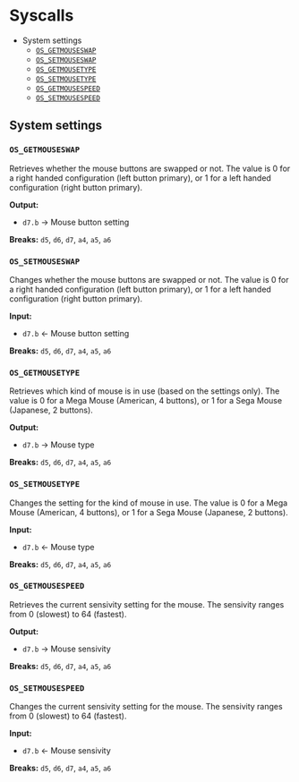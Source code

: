 # Syscalls

- System settings
   - [`OS_GETMOUSESWAP`](#os_getmouseswap)
   - [`OS_SETMOUSESWAP`](#os_setmouseswap)
   - [`OS_GETMOUSETYPE`](#os_getmousetype)
   - [`OS_SETMOUSETYPE`](#os_setmousetype)
   - [`OS_GETMOUSESPEED`](#os_getmousespeed)
   - [`OS_SETMOUSESPEED`](#os_setmousespeed)

## System settings

### `OS_GETMOUSESWAP`

Retrieves whether the mouse buttons are swapped or not. The value is 0 for
a right handed configuration (left button primary), or 1 for a left handed
configuration (right button primary).

**Output:**

- `d7.b` → Mouse button setting

**Breaks:** `d5`, `d6`, `d7`, `a4`, `a5`, `a6`

### `OS_SETMOUSESWAP`

Changes whether the mouse buttons are swapped or not. The value is 0 for
a right handed configuration (left button primary), or 1 for a left handed
configuration (right button primary).

**Input:**

- `d7.b` ← Mouse button setting

**Breaks:** `d5`, `d6`, `d7`, `a4`, `a5`, `a6`

### `OS_GETMOUSETYPE`

Retrieves which kind of mouse is in use (based on the settings only). The
value is 0 for a Mega Mouse (American, 4 buttons), or 1 for a Sega Mouse
(Japanese, 2 buttons).

**Output:**

- `d7.b` → Mouse type

**Breaks:** `d5`, `d6`, `d7`, `a4`, `a5`, `a6`

### `OS_SETMOUSETYPE`

Changes the setting for the kind of mouse in use. The value is 0 for a Mega
Mouse (American, 4 buttons), or 1 for a Sega Mouse (Japanese, 2 buttons).

**Input:**

- `d7.b` ← Mouse type

**Breaks:** `d5`, `d6`, `d7`, `a4`, `a5`, `a6`

### `OS_GETMOUSESPEED`

Retrieves the current sensivity setting for the mouse. The sensivity ranges
from 0 (slowest) to 64 (fastest).

**Output:**

- `d7.b` → Mouse sensivity

**Breaks:** `d5`, `d6`, `d7`, `a4`, `a5`, `a6`

### `OS_SETMOUSESPEED`

Changes the current sensivity setting for the mouse. The sensivity ranges
from 0 (slowest) to 64 (fastest).

**Input:**

- `d7.b` ← Mouse sensivity

**Breaks:** `d5`, `d6`, `d7`, `a4`, `a5`, `a6`
